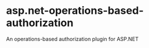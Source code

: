 asp.net-operations-based-authorization
======================================

An operations-based authorization plugin for ASP.NET